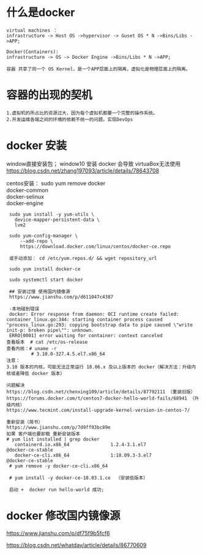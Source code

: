# 什么是docker
    virtual machines ：
    infrastructure -> Host OS ->hypervisor -> Guset OS * N ->Bins/Libs ->APP;
    
    Docker(Containers): 
    infrastructure -> OS -> Docker Engine ->Bins/Libs * N ->APP;
    
    容器 共享了同一个 OS Kernel，是一个APP层面上的隔离，虚拟化是物理层面上的隔离。
    
    
# 容器的出现的契机
    1.虚拟机的所占比的资源过大，因为每个虚拟机都要一个完整的操作系统。
    2.开发运维各端之间的环境的依赖不统一的问题。实现DevOps
    
    
# docker 安装

window直接安装包；
window10 安装 docker 会导致 virtuaBox无法使用 
https://blog.csdn.net/zhang197093/article/details/78643708

centos安装：
     sudo yum remove docker \
                      docker-common \
                      docker-selinux \
                      docker-engine
     
     sudo yum install -y yum-utils \
       device-mapper-persistent-data \
       lvm2
       
     sudo yum-config-manager \
         --add-repo \
         https://download.docker.com/linux/centos/docker-ce.repo
         
     或手动添加： cd /etc/yum.repos.d/ && wget repository_url
       
     sudo yum install docker-ce
     
     sudo systemctl start docker
     
     ## 安装过慢 使用国内镜像源
     https://www.jianshu.com/p/d611047c4387
     
     -本地碰到错误
     docker: Error response from daemon: OCI runtime create failed: container_linux.go:344: starting container process caused "process_linux.go:293: copying bootstrap data to pipe caused \"write init-p: broken pipe\"": unknown.
     ERRO[0001] error waiting for container: context canceled
    查看版本  # cat /etc/os-release 
    查看内核：# uname -r   
             # 3.10.0-327.4.5.el7.x86_64
    注意：
    3.10 版本的内核，可能无法正常运行 18.06.x 及以上版本的 docker（解决方法：升级内核或者降低 docker 版本）
    
    问题解决
    https://blog.csdn.net/chenxing109/article/details/87792111 （重装旧版）
    https://forums.docker.com/t/centos7-docker-hello-world-fails/68941 （升级内核）
    https://www.tecmint.com/install-upgrade-kernel-version-in-centos-7/
    
    重新安装（简书）
    https://www.jianshu.com/p/7d9ff93bc89e
    如果 客户端也要卸载 重新安装版本
    # yum list installed | grep docker
       containerd.io.x86_64               1.2.4-3.1.el7              @docker-ce-stable
       docker-ce-cli.x86_64               1:18.09.3-3.el7            @docker-ce-stable
     # yum remove -y docker-ce-cli.x86_64 
    
     # yum install -y docker-ce-18.03.1.ce  （安装低版本）
   
     启动 +  docker run hello-world 成功;
   


# docker 修改国内镜像源

https://www.jianshu.com/p/df75f9b5fcf6

https://blog.csdn.net/whatday/article/details/86770609